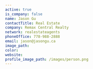 ```yaml
---
active: true
is_company: false
name: Jason Gu
contactTitle: Real Estate
company: Remax Central Realty
network: realestateagents
phoneOffice: 778-988-2888
email: jason@jasongu.ca
image_path:
color:
website:
profile_image_path: /images/person.png
---
```



